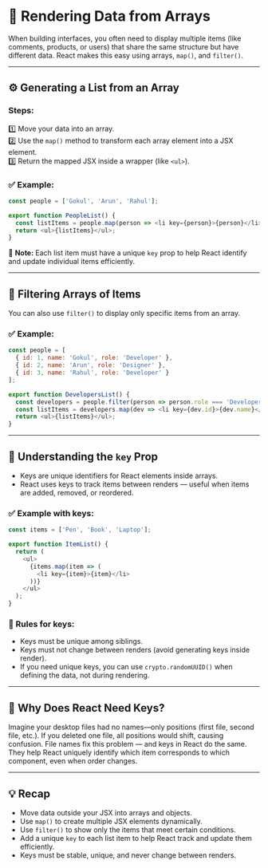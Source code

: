 # 📘 Rendering Data from Arrays

When building interfaces, you often need to display multiple items (like comments, products, or users) that share the same structure but have different data. React makes this easy using arrays, `map()`, and `filter()`.

---

## ⚙️ Generating a List from an Array

### Steps:

1️⃣ Move your data into an array.  
2️⃣ Use the `map()` method to transform each array element into a JSX element.  
3️⃣ Return the mapped JSX inside a wrapper (like `<ul>`).

### ✅ Example:

```javascript
const people = ['Gokul', 'Arun', 'Rahul'];

export function PeopleList() {
  const listItems = people.map(person => <li key={person}>{person}</li>);
  return <ul>{listItems}</ul>;
}
```

🧠 **Note:** Each list item must have a unique `key` prop to help React identify and update individual items efficiently.

---

## 🔹 Filtering Arrays of Items

You can also use `filter()` to display only specific items from an array.

### ✅ Example:

```javascript
const people = [
  { id: 1, name: 'Gokul', role: 'Developer' },
  { id: 2, name: 'Arun', role: 'Designer' },
  { id: 3, name: 'Rahul', role: 'Developer' }
];

export function DevelopersList() {
  const developers = people.filter(person => person.role === 'Developer');
  const listItems = developers.map(dev => <li key={dev.id}>{dev.name}</li>);
  return <ul>{listItems}</ul>;
}
```

---

## 🧩 Understanding the `key` Prop

* Keys are unique identifiers for React elements inside arrays.
* React uses keys to track items between renders — useful when items are added, removed, or reordered.

### ✅ Example with keys:

```javascript
const items = ['Pen', 'Book', 'Laptop'];

export function ItemList() {
  return (
    <ul>
      {items.map(item => (
        <li key={item}>{item}</li>
      ))}
    </ul>
  );
}
```

### 🔑 Rules for keys:

* Keys must be unique among siblings.
* Keys must not change between renders (avoid generating keys inside render).
* If you need unique keys, you can use `crypto.randomUUID()` when defining the data, not during rendering.

---

## 🧠 Why Does React Need Keys?

Imagine your desktop files had no names—only positions (first file, second file, etc.). If you deleted one file, all positions would shift, causing confusion. File names fix this problem — and keys in React do the same. They help React uniquely identify which item corresponds to which component, even when order changes.

---

## 💡 Recap

* Move data outside your JSX into arrays and objects.
* Use `map()` to create multiple JSX elements dynamically.
* Use `filter()` to show only the items that meet certain conditions.
* Add a unique `key` to each list item to help React track and update them efficiently.
* Keys must be stable, unique, and never change between renders.
